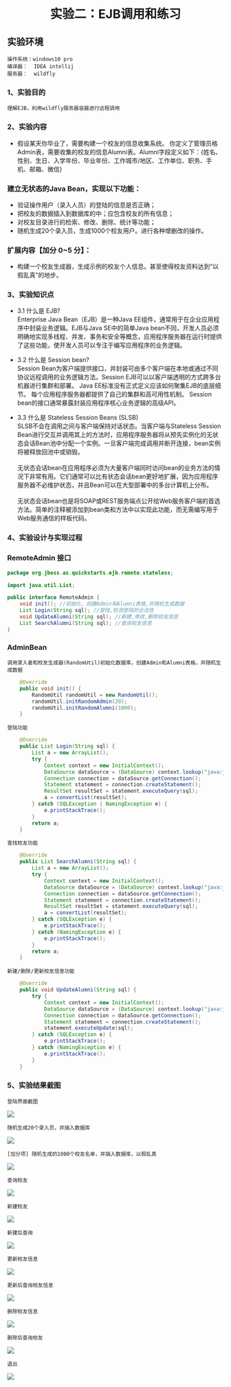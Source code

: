 #  <center>实验二：EJB调用和练习
## 实验环境
    操作系统：windows10 pro
    编译器：  IDEA intellij
    服务器：  wildfly
### 1、实验目的
    理解EJB，利用wildfly服务器容器进行远程调用
### 2、实验内容
- 假设某天你毕业了，需要构建一个校友的信息收集系统。 你定义了管理员格Admin表，需要收集的校友的信息Alumni表。Alumni字段定义如下：{姓名、性别、生日、入学年份、毕业年份、工作城市/地区、工作单位、职务、手机、邮箱、微信} 
### 建立无状态的Java Bean，实现以下功能：
- 验证操作用户（录入人员）的登陆的信息是否正确；
- 把校友的数据插入到数据库的中；应包含校友的所有信息；
- 对校友目录进行的检索、修改、删除、统计等功能；
- 随机生成20个录入员，生成1000个校友用户。进行各种增删改的操作。
### 扩展内容【加分 0~5 分】：
- 构建一个校友生成器，生成示例的校友个人信息。甚至使得校友资料达到“以假乱真”的地步。
### 3、实验知识点
- 3.1 什么是 EJB?
    <br>Enterprise Java Bean（EJB）是一种Java EE组件，通常用于在企业应用程序中封装业务逻辑。EJB与Java SE中的简单Java bean不同，开发人员必须明确地实现多线程、并发、事务和安全等概念，应用程序服务器在运行时提供了这些功能，使开发人员可以专注于编写应用程序的业务逻辑。
- 3.2 什么是 Session bean?
    <br>Session Bean为客户端提供接口，并封装可由多个客户端在本地或通过不同协议远程调用的业务逻辑方法。Session EJB可以以客户端透明的方式跨多台机器进行集群和部署。 Java EE标准没有正式定义应该如何聚集EJB的底层细节。 每个应用程序服务器都提供了自己的集群和高可用性机制。 Session bean的接口通常暴露封装应用程序核心业务逻辑的高级API。

- 3.3 什么是 Stateless Session Beans (SLSB)
    <br>SLSB不会在调用之间与客户端保持对话状态。当客户端与Stateless Session Bean进行交互并调用其上的方法时，应用程序服务器将从预先实例化的无状态会话Bean池中分配一个实例。一旦客户端完成调用并断开连接，bean实例将被释放回池中或销毁。
    <br><br>无状态会话bean在应用程序必须为大量客户端同时访问bean的业务方法的情况下非常有用。它们通常可以比有状态会话bean更好地扩展，因为应用程序服务器不必维护状态，并且Bean可以在大型部署中的多台计算机上分布。
    <br><br>无状态会话bean也是将SOAP或REST服务端点公开给Web服务客户端的首选方法。简单的注释被添加到bean类和方法中以实现此功能，而无需编写用于Web服务通信的样板代码。

### 4、实验设计与实现过程
### RemoteAdmin 接口
```java
package org.jboss.as.quickstarts.ejb.remote.stateless;

import java.util.List;

public interface RemoteAdmin {
    void init(); //初始化，创建Admin和Alumni表格,并随机生成数据
    List Login(String sql); //登陆,检测登陆的合法性
    void UpdateAlumni(String sql); //新建,修改,删除校友信息
    List SearchAlumni(String sql); //查询校友信息
}
```
### AdminBean
    调用录入者和校友生成器(RandomUtil)初始化数据库，创建Admin和Alumni表格，并随机生成数据
```java
    @Override
    public void init() {
        RandomUtil randomUtil = new RandomUtil();
        randomUtil.initRandomAdmin(20);
        randomUtil.initRandomAlumni(1000);
    }
```
    登陆功能
```java
    @Override
    public List Login(String sql) {
        List a = new ArrayList();
        try {
            Context context = new InitialContext();
            DataSource dataSource = (DataSource) context.lookup("java:jboss/datasources/ExampleDS");
            Connection connection = dataSource.getConnection();
            Statement statement = connection.createStatement();
            ResultSet resultSet = statement.executeQuery(sql);
            a = convertList(resultSet);
        } catch (SQLException | NamingException e) {
            e.printStackTrace();
        }
        return a;
    }
 ```
    查找校友功能
```JAVA
    @Override
    public List SearchAlumni(String sql) {
        List a = new ArrayList();
        try {
            Context context = new InitialContext();
            DataSource dataSource = (DataSource) context.lookup("java:jboss/datasources/ExampleDS");
            Connection connection = dataSource.getConnection();
            Statement statement = connection.createStatement();
            ResultSet resultSet = statement.executeQuery(sql);
            a = convertList(resultSet);
        } catch (SQLException e) {
            e.printStackTrace();
        } catch (NamingException e) {
            e.printStackTrace();
        }
        return a;
    }
```
    新建/删除/更新校友信息功能
```java
    @Override
    public void UpdateAlumni(String sql) {
        try {
            Context context = new InitialContext();
            DataSource dataSource = (DataSource) context.lookup("java:jboss/datasources/ExampleDS");
            Connection connection = dataSource.getConnection();
            Statement statement = connection.createStatement();
            statement.executeUpdate(sql);
        } catch (SQLException e) {
            e.printStackTrace();
        } catch (NamingException e) {
            e.printStackTrace();
        }
    }
```
### 5、实验结果截图
    登陆界面截图
![](./img/登陆.png)

    随机生成20个录入员，并插入数据库
![](./img/随机生成的录入者名单.png)

    [加分项] 随机生成的1000个校友名单，并插入数据库，以假乱真
![](./img/随机生成的校友名单.png)

    查询校友
![](./img/查询.png)

    新建校友
![](./img/新建.png)

    新建后查询
![](./img/新建后查询.png)

    更新校友信息
![](./img/更新.png)

    更新后查询校友信息
![](./img/更新后查询.png)

    删除校友信息
![](./img/删除.png)

    删除后查询校友
![](./img/删除后查询.png)

    退出
![](./img/退出.png)
